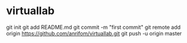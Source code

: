 virtuallab
==========
git init
git add README.md
git commit -m "first commit"
git remote add origin https://github.com/anrifom/virtuallab.git
git push -u origin master

